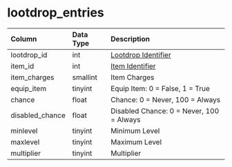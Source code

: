 # lootdrop\_entries

| Column | Data Type | Description |
| :--- | :--- | :--- |
| lootdrop\_id | int | [Lootdrop Identifier](lootdrop.md) |
| item\_id | int | [Item Identifier](../../../schema/categories/loot/items.md) |
| item\_charges | smallint | Item Charges |
| equip\_item | tinyint | Equip Item: 0 = False, 1 = True |
| chance | float | Chance: 0 = Never, 100 = Always |
| disabled\_chance | float | Disabled Chance: 0 = Never, 100 = Always |
| minlevel | tinyint | Minimum Level |
| maxlevel | tinyint | Maximum Level |
| multiplier | tinyint | Multiplier |

